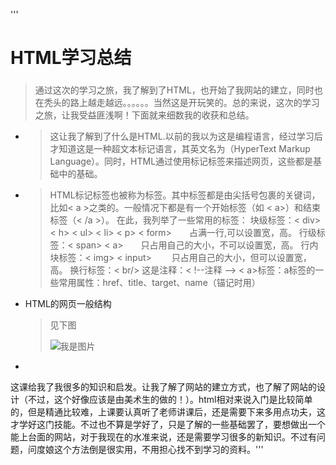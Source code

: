 ''' 
<meta charset="UTF-8">
# HTML学习总结
###
> 通过这次的学习之旅，我了解到了HTML，也开始了我网站的建立，同时也在秃头的路上越走越远。。。。。。当然这是开玩笑的。总的来说，这次的学习之旅，让我受益匪浅啊！下面就来细数我的收获和总结。
* 
   >这让我了解到了什么是HTML.以前的我以为这是编程语言，经过学习后才知道这是一种超文本标记语言，其英文名为（HyperText Markup Language）。同时，HTML通过使用标记标签来描述网页，这些都是基础中的基础。
* 
   >HTML标记标签也被称为标签。其中标签都是由尖括号包裹的关键词，比如< a >之类的。一般情况下都是有一个开始标签（如 < a>）和结束标签（< /a >）。
   在此，我列举了一些常用的标签：
   块级标签：< div> < h> < ul> < li> < p> < form>　　占满一行,可以设置宽，高。
   行级标签：< span> < a>　　只占用自己的大小，不可以设置宽，高。
   行内块标签：< img> < input> 　　只占用自己的大小，但可以设置宽，高。 
   换行标签：< br/>
   这是注释：< !--注释 -->
   < a>标签：a标签的一些常用属性：href、title、target、name（锚记时用）
* HTML的网页一般结构
   >见下图
   >  
   >![我是图片](132.png)
* 
这课给我了我很多的知识和启发。让我了解了网站的建立方式，也了解了网站的设计（不过，这个好像应该是由美术生的做的！）。html相对来说入门是比较简单的，但是精通比较难，上课要认真听了老师讲课后，还是需要下来多用点功夫，这才学好这门技能。不过也不算是学好了，只是了解的一些基础罢了，要想做出一个能上台面的网站，对于我现在的水准来说，还是需要学习很多的新知识。不过有问题，问度娘这个方法倒是很实用，不用担心找不到学习的资料。'''